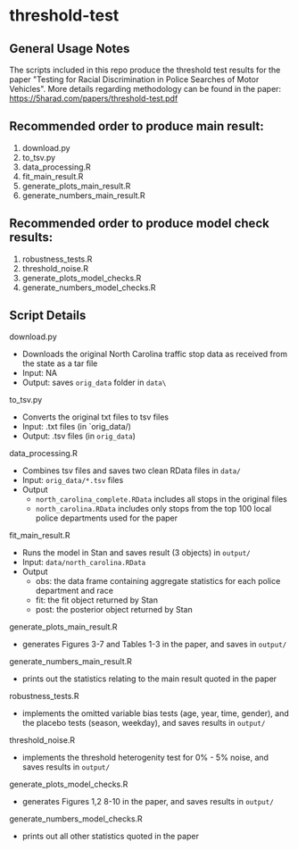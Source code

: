 # threshold-test

General Usage Notes
-------------------
The scripts included in this repo produce the threshold test results for the paper "Testing for Racial Discrimination in Police Searches of Motor Vehicles". 
More details regarding methodology can be found in the paper: https://5harad.com/papers/threshold-test.pdf


Recommended order to produce main result:
-----------------------------------------
1. download.py
2. to_tsv.py
3. data_processing.R
4. fit_main_result.R
5. generate_plots_main_result.R
6. generate_numbers_main_result.R


Recommended order to produce model check results:
-------------------------------------------------
1. robustness_tests.R
2. threshold_noise.R
3. generate_plots_model_checks.R
4. generate_numbers_model_checks.R



Script Details
--------------

download.py
  - Downloads the original North Carolina traffic stop data as received from the state as a tar file
  - Input: NA
  - Output: saves `orig_data` folder in `data\`

to_tsv.py
  - Converts the original txt files to tsv files
  - Input: .txt files (in `orig_data/)
  - Output: .tsv files (in `orig_data`)

data_processing.R
  - Combines tsv files and saves two clean RData files in `data/`
  - Input: `orig_data/*.tsv` files
  - Output 
    - `north_carolina_complete.RData` includes all stops in the original files 
	- `north_carolina.RData` includes only stops from the top 100 local police departments used for the paper 

fit_main_result.R
  - Runs the model in Stan and saves result (3 objects) in `output/`
  - Input: `data/north_carolina.RData`
  - Output
    - obs: the data frame containing aggregate statistics for each police department and race
	- fit: the fit object returned by Stan
	- post: the posterior object returned by Stan

generate_plots_main_result.R
  - generates Figures 3-7 and Tables 1-3 in the paper, and saves in `output/`

generate_numbers_main_result.R
  - prints out the statistics relating to the main result quoted in the paper

robustness_tests.R
  - implements the omitted variable bias tests (age, year, time, gender), and the placebo tests (season, weekday), and saves results in `output/`

threshold_noise.R
  - implements the threshold heterogenity test for 0% - 5% noise, and saves results in `output/`

generate_plots_model_checks.R
  - generates Figures 1,2 8-10 in the paper, and saves results in `output/`

generate_numbers_model_checks.R
  - prints out all other statistics quoted in the paper



